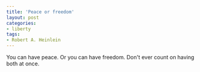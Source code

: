 ```yaml
---
title: 'Peace or freedom'
layout: post
categories:
- liberty
tags:
- Robert A. Heinlein
---
```


You can have peace. Or you can have freedom. Don't ever count on having both at once.